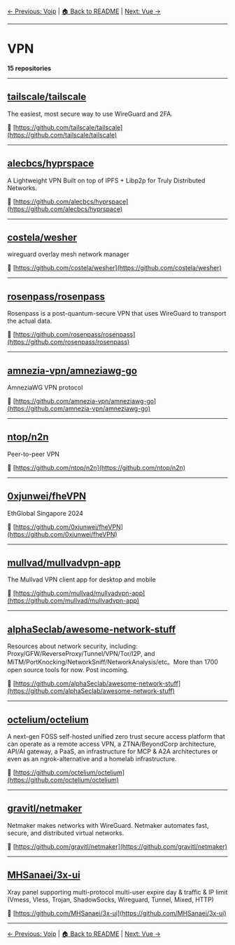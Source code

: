 [← Previous: Voip](voip.txt) | [🏠 Back to README](../README.md) | [Next: Vue →](vue.txt)

---

# VPN

**15 repositories**

---

## [tailscale/tailscale](https://github.com/tailscale/tailscale)

The easiest, most secure way to use WireGuard and 2FA.

🔗 [https://github.com/tailscale/tailscale](https://github.com/tailscale/tailscale)

---

## [alecbcs/hyprspace](https://github.com/alecbcs/hyprspace)

A Lightweight VPN Built on top of IPFS + Libp2p for Truly Distributed Networks.

🔗 [https://github.com/alecbcs/hyprspace](https://github.com/alecbcs/hyprspace)

---

## [costela/wesher](https://github.com/costela/wesher)

wireguard overlay mesh network manager

🔗 [https://github.com/costela/wesher](https://github.com/costela/wesher)

---

## [rosenpass/rosenpass](https://github.com/rosenpass/rosenpass)

Rosenpass is a post-quantum-secure VPN that uses WireGuard to transport the actual data.

🔗 [https://github.com/rosenpass/rosenpass](https://github.com/rosenpass/rosenpass)

---

## [amnezia-vpn/amneziawg-go](https://github.com/amnezia-vpn/amneziawg-go)

AmneziaWG VPN protocol

🔗 [https://github.com/amnezia-vpn/amneziawg-go](https://github.com/amnezia-vpn/amneziawg-go)

---

## [ntop/n2n](https://github.com/ntop/n2n)

Peer-to-peer VPN

🔗 [https://github.com/ntop/n2n](https://github.com/ntop/n2n)

---

## [0xjunwei/fheVPN](https://github.com/0xjunwei/fheVPN)

EthGlobal Singapore 2024

🔗 [https://github.com/0xjunwei/fheVPN](https://github.com/0xjunwei/fheVPN)

---

## [mullvad/mullvadvpn-app](https://github.com/mullvad/mullvadvpn-app)

The Mullvad VPN client app for desktop and mobile

🔗 [https://github.com/mullvad/mullvadvpn-app](https://github.com/mullvad/mullvadvpn-app)

---

## [alphaSeclab/awesome-network-stuff](https://github.com/alphaSeclab/awesome-network-stuff)

Resources about network security, including: Proxy/GFW/ReverseProxy/Tunnel/VPN/Tor/I2P, and MiTM/PortKnocking/NetworkSniff/NetworkAnalysis/etc。More than 1700 open source tools for now. Post incoming.

🔗 [https://github.com/alphaSeclab/awesome-network-stuff](https://github.com/alphaSeclab/awesome-network-stuff)

---

## [octelium/octelium](https://github.com/octelium/octelium)

A next-gen FOSS self-hosted unified zero trust secure access platform that can operate as a remote access VPN, a ZTNA/BeyondCorp architecture, API/AI gateway, a PaaS, an infrastructure for MCP & A2A architectures or even as an ngrok-alternative and a homelab infrastructure.

🔗 [https://github.com/octelium/octelium](https://github.com/octelium/octelium)

---

## [gravitl/netmaker](https://github.com/gravitl/netmaker)

Netmaker makes networks with WireGuard. Netmaker automates fast, secure, and distributed virtual networks.

🔗 [https://github.com/gravitl/netmaker](https://github.com/gravitl/netmaker)

---

## [MHSanaei/3x-ui](https://github.com/MHSanaei/3x-ui)

Xray panel supporting multi-protocol multi-user expire day & traffic & IP limit (Vmess, Vless, Trojan, ShadowSocks, Wireguard, Tunnel, Mixed, HTTP)

🔗 [https://github.com/MHSanaei/3x-ui](https://github.com/MHSanaei/3x-ui)

---


[← Previous: Voip](voip.txt) | [🏠 Back to README](../README.md) | [Next: Vue →](vue.txt)
